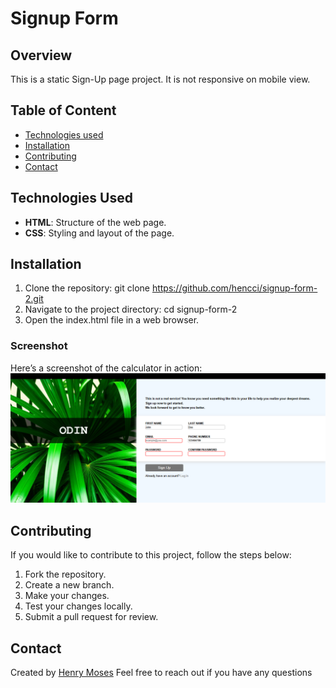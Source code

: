 # Signup Form

## Overview

This is a static Sign-Up page project.
It is not responsive on mobile view.

## Table of Content

* [Technologies used](#technologies-used)
* [Installation](#installation)
* [Contributing](#contributing)
* [Contact](#contact)


## Technologies Used

* **HTML**: Structure of the web page.
* **CSS**: Styling and layout of the page.

## Installation

1. Clone the repository:
   git clone https://github.com/hencci/signup-form-2.git
2. Navigate to the project directory:
   cd signup-form-2
3. Open the index.html file in a web browser.

### Screenshot

Here’s a screenshot of the calculator in action:
![Screenshot](./images/sign-up.PNG)

## Contributing

If you would like to contribute to this project, follow the steps below:

1. Fork the repository.
2. Create a new branch.
3. Make your changes.
4. Test your changes locally.
5. Submit a pull request for review.

## Contact

Created by [Henry Moses](https://github.com/hencci)
Feel free to reach out if you have any questions